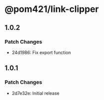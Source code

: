 # @pom421/link-clipper

## 1.0.2

### Patch Changes

- 24d1986: Fix export function

## 1.0.1

### Patch Changes

- 2d7e32e: Initial release
